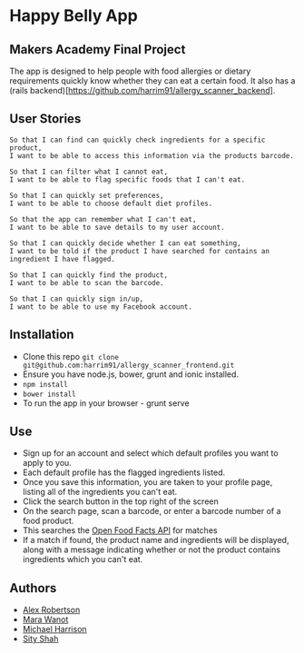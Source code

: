 # Happy Belly App

Makers Academy Final Project
----------------------------
The app is designed to help people with food allergies or dietary requirements quickly know whether they can eat a certain food.
It also has a (rails backend)[https://github.com/harrim91/allergy_scanner_backend].

User Stories
------------
```
So that I can find can quickly check ingredients for a specific product,
I want to be able to access this information via the products barcode.

So that I can filter what I cannot eat,
I want to be able to flag specific foods that I can't eat.

So that I can quickly set preferences,
I want to be able to choose default diet profiles.

So that the app can remember what I can't eat,
I want to be able to save details to my user account.

So that I can quickly decide whether I can eat something,
I want to be told if the product I have searched for contains an ingredient I have flagged.

So that I can quickly find the product,
I want to be able to scan the barcode.

So that I can quickly sign in/up,
I want to be able to use my Facebook account.

```

Installation
-------
- Clone this repo `git clone git@github.com:harrim91/allergy_scanner_frontend.git`
- Ensure you have node.js, bower, grunt and ionic installed.
- `npm install`
- `bower install`
- To run the app in your browser - grunt serve

Use
-------
- Sign up for an account and select which default profiles you want to apply to you.
- Each default profile has the flagged ingredients listed.
- Once you save this information, you are taken to your profile page, listing all of the ingredients you can't eat.
- Click the search button in the top right of the screen
- On the search page, scan a barcode, or enter a barcode number of a food product.
- This searches the [Open Food Facts API](http://world.openfoodfacts.org/data) for matches
- If a match if found, the product name and ingredients will be displayed, along with a message indicating whether or not the product contains ingredients which you can't eat.

Authors
-------
- [Alex Robertson](https://github.com/OMGDuke)
- [Mara Wanot](https://github.com/GeekG1rl)
- [Michael Harrison](https://github.com/harrim91)
- [Sity Shah](https://github.com/sitypop)
